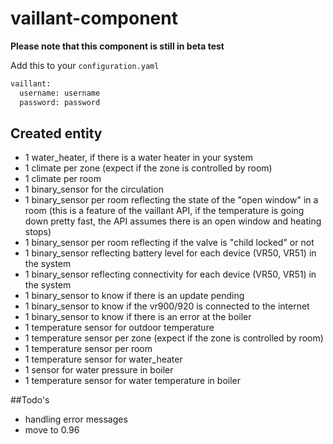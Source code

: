 # vaillant-component

**Please note that this component is still in beta test**

Add this to your `configuration.yaml`

```xml
vaillant:
  username: username
  password: password
```

## Created entity
- 1 water_heater, if there is a water heater in your system
- 1 climate per zone (expect if the zone is controlled by room)
- 1 climate per room
- 1 binary_sensor for the circulation
- 1 binary_sensor per room reflecting the state of the "open window" in a room (this is a feature of the vaillant API, if the temperature is going down pretty fast, the API assumes there is an open window and heating stops)
- 1 binary_sensor per room reflecting if the valve is "child locked" or not
- 1 binary_sensor reflecting battery level for each device (VR50, VR51) in the system
- 1 binary_sensor reflecting connectivity for each device (VR50, VR51) in the system
- 1 binary_sensor to know if there is an update pending
- 1 binary_sensor to know if the vr900/920 is connected to the internet
- 1 binary_sensor to know if there is an error at the boiler
- 1 temperature sensor for outdoor temperature
- 1 temperature sensor per zone (expect if the zone is controlled by room)
- 1 temperature sensor per room
- 1 temperature sensor for water_heater
- 1 sensor for water pressure in boiler
- 1 temperature sensor for water temperature in boiler

##Todo's
- handling error messages
- move to 0.96